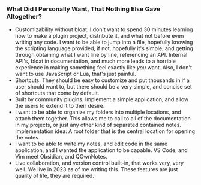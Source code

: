 ### What Did I Personally Want, That Nothing Else Gave Altogether?
- Customizability without bloat. I don't want to spend 30 minutes learning how to make a plugin project, distribute it, and what not before even writing any code. I want to be able to jump into a file, hopefully knowing the scripting language provided, if not, hopefully it's simple, and getting through obtaining what I want line by line, referencing an API. Internal API's, bloat in documentation, and much more leads to a horrible experience in making something feel exactly like *you* want. Also, I don't want to use JavaScript or Lua, that's just painful.
- Shortcuts. They should be easy to customize and put thousands in if a user should want to, but there should be a very simple, and concise set of shortcuts that come by default.
- Built by community plugins. Implement a simple application, and allow the users to extend it to their desire.
- I want to be able to organize my folders into multiple locations, and attach them together. This allows me to call to all of the documentation in my projects, or just any other kind of separated contained notes. Implementation idea: A root folder that is the central location for opening the notes.
- I want to be able to write my notes, and edit code in the same application, and I wanted the application to be capable. VS Code, and Vim meet Obsidian, and QOwnNotes.
- Live collaboration, and version control built-in, that works very, very well. We live in 2023 as of me writing this. These features are just quality of life, they are required.